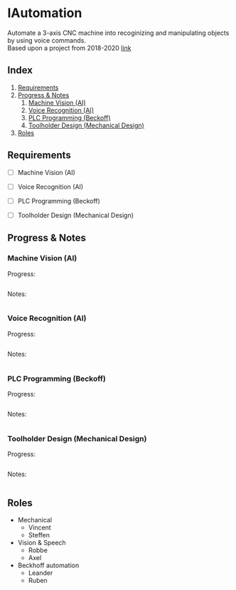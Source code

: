 # IAutomation
Automate a 3-axis CNC machine into recoginizing and manipulating objects by using voice commands.  
Based upon a project from 2018-2020 [link](https://hogeschoolpxl-my.sharepoint.com/:f:/g/personal/20003024_pxl_be/Eh_Gm1bqqJJFtWL-4Yo711cBKq86BFr4poktMXvdnd_gCQ?e=mmkN3A)

## Index
1. [Requirements](#requirements)
2. [Progress & Notes](#progress--notes)
    1. [Machine Vision (AI)](#machine-vision-ai)
    2. [Voice Recognition (AI)](#voice-recognition-ai)
    3. [PLC Programming (Beckoff)](#plc-programming-beckoff)
    4. [Toolholder Design (Mechanical Design)](#toolholder-design-mechanical-design)
3. [Roles](#roles)

## Requirements
- [ ] Machine Vision (AI)
- [ ] Voice Recognition (AI)
- [ ] PLC Programming (Beckoff)
- [ ] Toolholder Design (Mechanical Design)


## Progress & Notes
### Machine Vision (AI)
Progress:
```
```
Notes:
```
```
### Voice Recognition (AI)
Progress:
```
```
Notes:
```
```
### PLC Programming (Beckoff)
Progress:
```
```
Notes:
```
```
### Toolholder Design (Mechanical Design)
Progress:
```
```
Notes:
```
```

## Roles
- Mechanical
  - Vincent 
  - Steffen
- Vision & Speech
  - Robbe
  - Axel
- Beckhoff automation
  - Leander
  - Ruben

